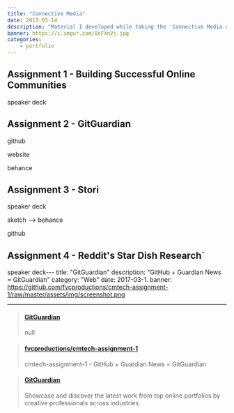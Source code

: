```yaml
---
title: "Connective Media"
date: 2017-03-14
description: "Material I developed while taking the 'Connective Media class at Cornell Tech."
banner: https://i.imgur.com/8cFXnVj.jpg
categories:
    - portfolio
---
```


## Assignment 1 - Building Successful Online Communities

speaker deck

## Assignment 2 - GitGuardian

github

website

behance

## Assignment 3 - Stori

speaker deck

sketch --> behance

github

## Assignment 4 - Reddit's Star Dish Research`

speaker deck--- title: "GitGuardian" description: "GitHub + Guardian News = GitGuardian" category: "Web" date: 2017-03-1.
banner: https://github.com/fvcproductions/cmtech-assignment-1/raw/master/assets/img/screenshot.png

---

<blockquote class="embedly-card"><h4><a href="https://fvcproductions.github.io/cmtech-assignment-1/">GitGuardian</a></h4><p>null</p></blockquote>

<blockquote class="embedly-card"><h4><a href="https://github.com/fvcproductions/cmtech-assignment-1">fvcproductions/cmtech-assignment-1</a></h4><p>cmtech-assignment-1 - GitHub + Guardian News = GitGuardian</p></blockquote>

<blockquote class="embedly-card"><h4><a href="https://www.behance.net/gallery/50180493/GitGuardian">GitGuardian</a></h4><p>Showcase and discover the latest work from top online portfolios by creative professionals across industries.</p></blockquote>
